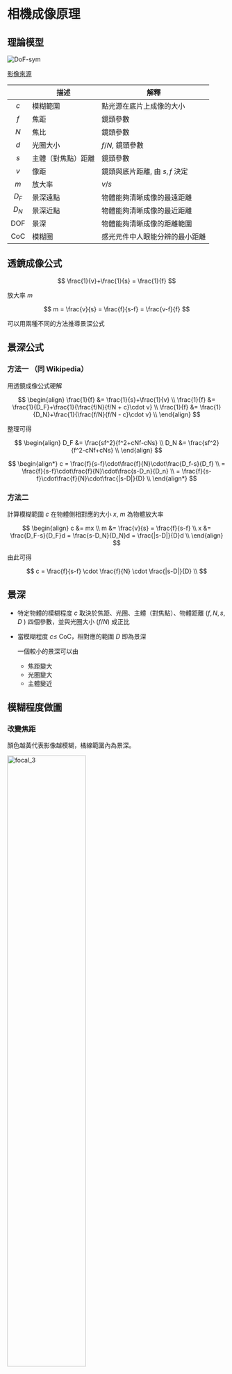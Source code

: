 # 相機成像原理

## 理論模型

![DoF-sym](img/dslr/DoF-sym.svg)

[影像來源](https://commons.wikimedia.org/wiki/File:DoF-sym.svg)

|       | 描述 | 解釋 |
| :---: | --- | --- |
|  $c$  | 模糊範圍 | 點光源在底片上成像的大小 |
|  $f$  | 焦距 | 鏡頭參數 |
|  $N$  | 焦比 | 鏡頭參數 |
|  $d$  | 光圈大小 | $f/N$, 鏡頭參數 |
|  $s$  | 主體（對焦點）距離 | 鏡頭參數 |
|  $v$  | 像距 | 鏡頭與底片距離, 由 $s, f$ 決定 |
|  $m$  | 放大率 | $v/s$ |
| $D_F$ | 景深遠點 | 物體能夠清晰成像的最遠距離 |
| $D_N$ | 景深近點 | 物體能夠清晰成像的最近距離 |
|  DOF  | 景深 | 物體能夠清晰成像的距離範圍 |
|  CoC  | 模糊圈 | 感光元件中人眼能分辨的最小距離 |

## 透鏡成像公式

$$
\frac{1}{v}+\frac{1}{s} = \frac{1}{f}
$$

放大率 $m$

$$
m = \frac{v}{s} = \frac{f}{s-f} = \frac{v-f}{f}
$$


可以用兩種不同的方法推導景深公式

## 景深公式

### 方法一 （同 Wikipedia）

用透鏡成像公式硬解

$$
\begin{align}
\frac{1}{f} &= \frac{1}{s}+\frac{1}{v} \\
\frac{1}{f} &= \frac{1}{D_F}+\frac{1}{\frac{f/N}{f/N + c}\cdot v} \\
\frac{1}{f} &= \frac{1}{D_N}+\frac{1}{\frac{f/N}{f/N - c}\cdot v} \\
\end{align}
$$

整理可得

$$
\begin{align}
D_F &= \frac{sf^2}{f^2+cNf-cNs} \\
D_N &= \frac{sf^2}{f^2-cNf+cNs} \\
\end{align}
$$

$$
\begin{align*}
c = \frac{f}{s-f}\cdot\frac{f}{N}\cdot\frac{D_f-s}{D_f} \\
  = \frac{f}{s-f}\cdot\frac{f}{N}\cdot\frac{s-D_n}{D_n} \\
  = \frac{f}{s-f}\cdot\frac{f}{N}\cdot\frac{|s-D|}{D} \\
\end{align*}
$$

### 方法二

計算模糊範圍 $c$ 在物體側相對應的大小 $x$, $m$ 為物體放大率

$$
\begin{align}
c &= mx \\
m &= \frac{v}{s} = \frac{f}{s-f} \\
x &= \frac{D_F-s}{D_F}d = \frac{s-D_N}{D_N}d = \frac{|s-D|}{D}d \\
\end{align}
$$

由此可得

$$
c = \frac{f}{s-f} \cdot \frac{f}{N} \cdot \frac{|s-D|}{D} \\
$$

## 景深

- 特定物體的模糊程度 $c$ 取決於焦距、光圈、主體（對焦點）、物體距離 ($f,  N, s, D$ ) 四個參數，並與光圈大小 ($f/N$) 成正比

- 當模糊程度 $c \le$ CoC，相對應的範圍 $D$ 即為景深 

  一個較小的景深可以由

  - 焦距變大
  - 光圈變大
  - 主體變近

## 模糊程度做圖

### 改變焦距

顏色越黃代表影像越模糊，橘線範圍內為景深。

<img src="img/dslr/focal_3.png" alt="focal_3" style="width:60%;" />

### 改變光圈大小

顏色越黃代表影像越模糊，橘線範圍內為景深。

<img src="img/dslr/aperture_3.png" alt="aperture_3" style="width:60%;" />

### 改變主體（對焦點）位置

顏色越黃代表影像越模糊，橘線範圍內為景深。

<img src="img/dslr/objdist_2.png" alt="objdist_2" style="width:60%;" />

## 超焦距

當對焦在 $s = H$ 時，$D_F \to \infty$， $H$ 稱為超焦距

$$
D_f \to \infty, f^2+cNf-cNs = 0
$$

$$
H = f + \frac{f^2}{Nc}  \\
$$

$$
\begin{align}
D_f &\to \infty \\
D_n &= H/2 \\
\end{align}
$$

紅線為超焦距，可以看出 $D_F$ 會隨著 $s$ 接近 $H$ 而趨近無限大

顏色越黃代表影像越模糊，橘線範圍內為景深。

<img src="img/dslr/objdist_3.png" alt="objdist_3" style="width:60%;" />

## 長焦壓縮

在主體大小不變的情況下（放大率$m$ 固定），用長焦鏡頭會使遠方物體放大率增加，造成距離壓縮的效果。

為了使主體大小不變，切換長焦鏡頭必須離主體越來越遠。

下圖紅線為主體位置。可以看出在相同距離下，使用長焦鏡的物體放大率會更大。

<img src="img/dslr/mag.png" alt="mag" style="width:60%;" />

## Links

- [source code](src/dslr.py)
- [Wiki](https://zh.wikipedia.org/zh-tw/景深)
